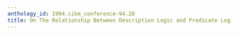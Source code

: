 ```yaml
---
anthology_id: 1994.cikm_conference-94.28
title: On The Relationship Between Description Logic and Predicate Logic
---
```

